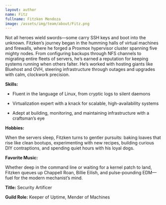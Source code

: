 ```yaml
---
layout: author
name: Fitz
fullname: Fitzken Mendoza
image: /assets/img/team/about/Fitz.png
---
```

Not all heroes wield swords—some carry SSH keys and boot into the unknown. Fitzken’s journey began in the humming halls of virtual machines and firewalls, where he forged a Proxmox hypervisor cluster spanning five mighty nodes. From configuring backups through NFS channels to migrating entire fleets of servers, he’s earned a reputation for keeping systems running when others falter. He’s worked with hosting giants like Bluehost and OVH, steering infrastructure through outages and upgrades with calm, clockwork precision.


**Skills:**

- Fluent in the language of Linux, from cryptic logs to silent daemons

- Virtualization expert with a knack for scalable, high-availability systems

- Adept at building, monitoring, and maintaining infrastructure with a craftsman’s eye


**Hobbies:**

When the servers sleep, Fitzken turns to gentler pursuits: baking loaves that rise like clean bootups, experimenting with new recipes, building curious DIY contraptions, and spending quiet hours with his loyal dogs.


**Favorite Music:**

Whether deep in the command line or waiting for a kernel patch to land, Fitzken queues up Chappell Roan, Billie Eilish, and pulse-pounding EDM—fuel for the modern mechanist’s mind.

<!--split-->

**Title:** Security Artificer

**Guild Role:** Keeper of Uptime, Mender of Machines
